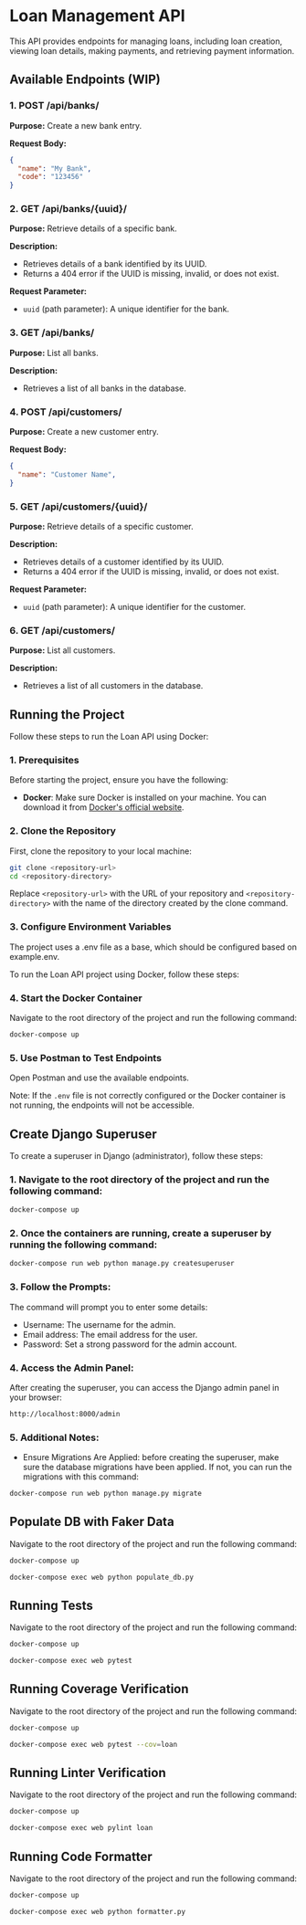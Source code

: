 # Loan Management API

This API provides endpoints for managing loans, including loan creation, viewing loan details, making payments, and retrieving payment information.

## Available Endpoints (WIP)

### 1. POST /api/banks/

**Purpose:** Create a new bank entry.

**Request Body:**

```json
{
  "name": "My Bank",
  "code": "123456"  
}
```

### 2. GET /api/banks/{uuid}/

**Purpose:** Retrieve details of a specific bank.

**Description:**

* Retrieves details of a bank identified by its UUID.
* Returns a 404 error if the UUID is missing, invalid, or does not exist.

**Request Parameter:**

- `uuid` (path parameter): A unique identifier for the bank.

### 3. GET /api/banks/

**Purpose:** List all banks.

**Description:**

* Retrieves a list of all banks in the database.

### 4. POST /api/customers/

**Purpose:** Create a new customer entry.

**Request Body:**

```json
{
  "name": "Customer Name",
}
```

### 5. GET /api/customers/{uuid}/

**Purpose:** Retrieve details of a specific customer.

**Description:**

* Retrieves details of a customer identified by its UUID.
* Returns a 404 error if the UUID is missing, invalid, or does not exist.

**Request Parameter:**

- `uuid` (path parameter): A unique identifier for the customer.

### 6. GET /api/customers/

**Purpose:** List all customers.

**Description:**

* Retrieves a list of all customers in the database.  

## Running the Project

Follow these steps to run the Loan API using Docker:

### 1. Prerequisites

Before starting the project, ensure you have the following:

- **Docker**: Make sure Docker is installed on your machine. You can download it from [Docker's official website](https://www.docker.com/get-started).

### 2. Clone the Repository

First, clone the repository to your local machine:

```bash
git clone <repository-url>
cd <repository-directory>
```

Replace `<repository-url>` with the URL of your repository and `<repository-directory>` with the name of the directory created by the clone command.

### 3. Configure Environment Variables

The project uses a .env file as a base, which should be configured based on example.env.

To run the Loan API project using Docker, follow these steps:

### 4. Start the Docker Container

   Navigate to the root directory of the project and run the following command:

   ```bash
   docker-compose up
   ```
### 5. Use Postman to Test Endpoints

Open Postman and use the available endpoints.

Note: If the `.env` file is not correctly configured or the Docker container is not running, the endpoints will not be accessible.

## Create Django Superuser

To create a superuser in Django (administrator), follow these steps:

### 1. Navigate to the root directory of the project and run the following command:

```bash
docker-compose up
```

### 2. Once the containers are running, create a superuser by running the following command:
```bash
docker-compose run web python manage.py createsuperuser
```
### 3. Follow the Prompts:

The command will prompt you to enter some details:

* Username: The username for the admin.
* Email address: The email address for the user.
* Password: Set a strong password for the admin account.

### 4. Access the Admin Panel:

After creating the superuser, you can access the Django admin panel in your browser:

```bash
http://localhost:8000/admin
```

### 5. Additional Notes:

* Ensure Migrations Are Applied: before creating the superuser, make sure the database migrations have been applied. If not, you can run the migrations with this command:

```bash
docker-compose run web python manage.py migrate
```

## Populate DB with Faker Data

Navigate to the root directory of the project and run the following command:

```bash
docker-compose up
```
```bash
docker-compose exec web python populate_db.py
```

## Running Tests

Navigate to the root directory of the project and run the following command:

```bash
docker-compose up
```
```bash
docker-compose exec web pytest
```

## Running Coverage Verification

Navigate to the root directory of the project and run the following command:

```bash
docker-compose up
```
```bash
docker-compose exec web pytest --cov=loan
```

## Running Linter Verification

Navigate to the root directory of the project and run the following command:

```bash
docker-compose up
```
```bash
docker-compose exec web pylint loan
```

## Running Code Formatter

Navigate to the root directory of the project and run the following command:

```bash
docker-compose up
```
```bash
docker-compose exec web python formatter.py 
```

